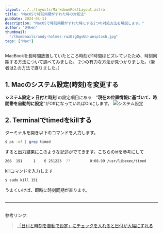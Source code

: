 ```yaml
---
layout: ../../layouts/MarkdownPostLayout.astro
title: "MacOSで時刻同期がずれた時の対処法"
pubDate: 2024-01-11
description: "MacOSで時刻同期がずれた時にする2つの対処方法を解説します。"
author: "D4ken"
thumbnail:
  "/thumbnails/andy-holmes-ruzEzgDgvbU-unsplash.jpg"
tags: ["Mac"]
---
```


MacBookを長時間放置していたところ時刻が1時間ほどズレていたため、時刻同期する方法について調べてみました。
2つの有力な方法が見つかりました。（筆者は2.の方法で直りました。）

## 1. Macのシステム設定(時刻)を変更する
**システム設定 > 日付と時刻** の設定項目にある　"**現在の位置情報に基づいて、時間帯を自動的に設定**"がOffになっていればOnにします。
![システム設定](/entries/20240112/system_time_setting.png)


## 2. Terminalでtimedをkillする
ターミナルを開き以下のコマンドを入力します。
```bash
$ ps -ef | grep timed
```
すると出力結果にこのような記述がでてきます。こちらのidを参考にして
```bash
266  151     1    0 251223  ??         0:08.99 /usr/libexec/timed
```
killコマンドを入力します
```bash
$ sudo kill 151
```
うまくいけば、即時に時刻同期が直ります。  
<br>
___
<br>
参考リンク:

>[「日付と時刻を自動で設定」にチェックを入れると日付が大幅にずれる](https://discussionsjapan.apple.com/thread/252960467?sortBy=best) 
